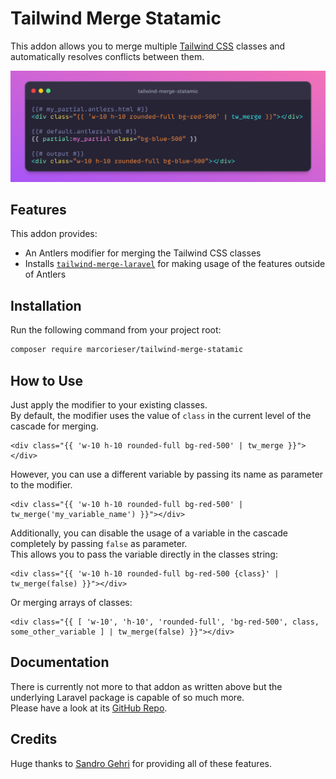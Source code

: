# Tailwind Merge Statamic

This addon allows you to merge multiple [Tailwind CSS](https://tailwindcss.com/) classes and automatically resolves conflicts between them.

![](https://raw.githubusercontent.com/marcorieser/tailwind-merge-statamic/main/art/example.png)

## Features

This addon provides:

- An Antlers modifier for merging the Tailwind CSS classes
- Installs [`tailwind-merge-laravel`](https://github.com/gehrisandro/tailwind-merge-laravel) for making usage of the features outside of Antlers

## Installation

Run the following command from your project root:

``` bash
composer require marcorieser/tailwind-merge-statamic
```

## How to Use

Just apply the modifier to your existing classes. <br>
By default, the modifier uses the value of `class` in the current level of the cascade for merging.
```antlers
<div class="{{ 'w-10 h-10 rounded-full bg-red-500' | tw_merge }}"></div>
```

 However, you can use a different variable by passing its name as parameter to the modifier.
```antlers
<div class="{{ 'w-10 h-10 rounded-full bg-red-500' | tw_merge('my_variable_name') }}"></div>
```

Additionally, you can disable the usage of a variable in the cascade completely by passing `false` as parameter. <br>
This allows you to pass the variable directly in the classes string:
```antlers
<div class="{{ 'w-10 h-10 rounded-full bg-red-500 {class}' | tw_merge(false) }}"></div>
```

Or merging arrays of classes:
```antlers
<div class="{{ [ 'w-10', 'h-10', 'rounded-full', 'bg-red-500', class, some_other_variable ] | tw_merge(false) }}"></div>
```


## Documentation
There is currently not more to that addon as written above but the underlying Laravel package is capable of so much more. <br> Please have a look at its [GitHub Repo](https://github.com/gehrisandro/tailwind-merge-laravel).

## Credits
Huge thanks to [Sandro Gehri](https://github.com/gehrisandro) for providing all of these features.
